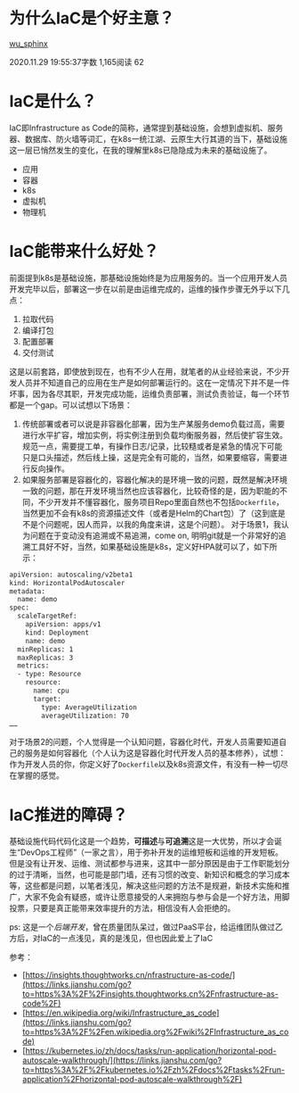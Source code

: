 # 为什么IaC是个好主意？

[wu_sphinx](https://www.jianshu.com/u/fb255ad4b067)

2020.11.29 19:55:37字数 1,165阅读 62

# IaC是什么？

IaC即Infrastructure as Code的简称，通常提到基础设施，会想到虚拟机、服务器、数据库、防火墙等词汇，在k8s一统江湖、云原生大行其道的当下，基础设施这一层已悄然发生的变化，在我的理解里k8s已隐隐成为未来的基础设施了。

- 应用
- 容器
- k8s
- 虚拟机
- 物理机

# IaC能带来什么好处？

前面提到k8s是基础设施，那基础设施始终是为应用服务的。当一个应用开发人员开发完毕以后，部署这一步在以前是由运维完成的，运维的操作步骤无外乎以下几点：

1. 拉取代码
2. 编译打包
3. 配置部署
4. 交付测试

这是以前套路，即使放到现在，也有不少人在用，就笔者的从业经验来说，不少开发人员并不知道自己的应用在生产是如何部署运行的。这在一定情况下并不是一件坏事，因为各尽其职，开发完成功能，运维负责部署，测试负责验证，每一个环节都是一个gap。可以试想以下场景：

1. 传统部署或者可以说是非容器化部署，因为生产某服务demo负载过高，需要进行水平扩容，增加实例，将实例注册到负载均衡服务器，然后使扩容生效。规范一点，需要提工单，有操作日志/记录，比较糙或者是紧急的情况下可能只是口头描述，然后线上操，这是完全有可能的，当然，如果要缩容，需要进行反向操作。
2. 如果服务部署是容器化的，容器化解决的是环境一致的问题，既然是解决环境一致的问题，那在开发环境当然也应该容器化，比较奇怪的是，因为职能的不同，不少开发并不懂容器化，服务项目Repo里面自然也不包括`Dockerfile`，当然更加不会有k8s的资源描述文件（或者是Helm的Chart包）了（这到底是不是个问题呢，因人而异，以我的角度来讲，这是个问题）。
   对于场景1，我认为问题在于变动没有追溯或不易追溯，come on, 明明git就是一个非常好的追溯工具好不好，当然，如果基础设施是k8s，定义好HPA就可以了，如下所示：



```bash
apiVersion: autoscaling/v2beta1
kind: HorizontalPodAutoscaler
metadata:
  name: demo
spec:
  scaleTargetRef:
    apiVersion: apps/v1
    kind: Deployment
    name: demo
  minReplicas: 1
  maxReplicas: 3
  metrics:
  - type: Resource
    resource:
      name: cpu
      target:
        type: AverageUtilization
        averageUtilization: 70
……
```

对于场景2的问题，个人觉得是一个认知问题，容器化时代，开发人员需要知道自己的服务是如何容器化（个人认为这是容器化时代开发人员的基本修养），试想：作为开发人员的你，你定义好了`Dockerfile`以及k8s资源文件，有没有一种一切尽在掌握的感觉。

# IaC推进的障碍？

基础设施代码代码化这是一个趋势，**可描述**与**可追溯**这是一大优势，所以才会诞生“DevOps工程师”（一家之言），用于弥补开发的运维短板和运维的开发短板。但是没有让开发、运维、测试都参与进来，这其中一部分原因是由于工作职能划分的过于清晰，当然，也可能是部门墙，还有习惯的改变、新知识和概念的学习成本等，这些都是问题，以笔者浅见，解决这些问题的方法不是规避，新技术实施和推广，大家不免会有疑惑，或许让愿意接受的人来拥抱与参与会是一个好方法，用脚投票，只要是真正能带来效率提升的方法，相信没有人会拒绝的。

ps:
这是一个*后端开发*，曾在质量团队呆过，做过PaaS平台，给运维团队做过乙方后，对IaC的一点浅见，真的是浅见，但也因此爱上了IaC

参考：

- [https://insights.thoughtworks.cn/nfrastructure-as-code/](https://links.jianshu.com/go?to=https%3A%2F%2Finsights.thoughtworks.cn%2Fnfrastructure-as-code%2F)
- [https://en.wikipedia.org/wiki/Infrastructure_as_code](https://links.jianshu.com/go?to=https%3A%2F%2Fen.wikipedia.org%2Fwiki%2FInfrastructure_as_code)
- [https://kubernetes.io/zh/docs/tasks/run-application/horizontal-pod-autoscale-walkthrough/](https://links.jianshu.com/go?to=https%3A%2F%2Fkubernetes.io%2Fzh%2Fdocs%2Ftasks%2Frun-application%2Fhorizontal-pod-autoscale-walkthrough%2F)
